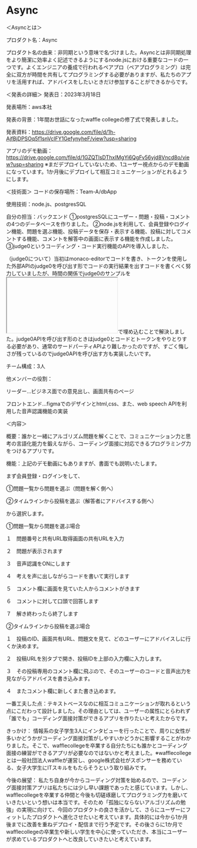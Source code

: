 # Async
＜Asyncとは＞

プロダクト名：Async

プロダクト名の由来：非同期という意味で名づけました。Asyncとは非同期処理をより簡潔に効率よく記述できるようにするnode.jsにおける重要なコードの一つです。よくエンジニアの養成で行われるペアプロ（ペアプログラミング）は完全に双方が時間を共有してプログラミングする必要がありますが、私たちのアプリを活用すれば、アドバイスをしたいときだけ参加することができるからです。

＜発表の詳細＞
発表日：2023年3月18日　

発表場所：aws本社

発表の背景：1年間お世話になったwaffle collegeの修了式で発表しました。

発表資料：https://drive.google.com/file/d/1h-AjfBjDPSOq5f1snVcIFY1GefynyheF/view?usp=sharing

アプリのデモ動画：https://drive.google.com/file/d/1GZQTlsDThxIMgYi6QgFv56yjd8Vncd8o/view?usp=sharing
※まだデプロイしていないため、1ユーザー視点からのデモ動画になっています。1か月後にデプロイして相互コミュニケーションがとれるようにします。

＜技術面＞
コードの保存場所：Team-A/dbApp

使用技術：node.js、postgresSQL

自分の担当：バックエンド
➀postgresSQLにユーザー・問題・投稿・コメントの4つのデータベースを作りました。
➁node.jsを利用して、会員登録やログイン機能、問題を選ぶ機能、投稿データを保存・表示する機能、投稿に対してコメントする機能、コメントを解答中の画面に表示する機能を作成しました。
➂judge0というコーディング・コード実行機能のAPIを導入しました、

（judge0について）当初はmonaco-editorでコードを書き、トークンを使用した外部APIのjudge0を呼び出す形でコードの実行結果を出すコードを書くべく努力していましたが、時間の関係でjudge0のサンプルを<iframe></iframe>で埋め込むことで解決しました。judge0APIを呼び出す形のときはjudge0とコードとトークンをやりとりする必要があり、通常のサードパーティAPIより難しかったのですが、すごく悔しさが残っているのでjudge0APIを呼び出す方も実装したいです。

チーム構成：3人

他メンバーの役割：

リーダー…ビジネス面での意見出し、画面共有のページ

フロントエンド…figmaでのデザインとhtml,css、また、web speech APIを利用した音声認識機能の実装


＜内容＞

概要：誰かと一緒にアルゴリズム問題を解くことで、コミュニケーション力と思考の言語化能力を鍛えながら、コーディング面接に対応できるプログラミング力をつけるアプリです。

機能：上記のデモ動画にもありますが、書面でも説明いたします。

まず会員登録・ログインをして、

➀問題一覧から問題を選ぶ（問題を解く側へ）

➁タイムラインから投稿を選ぶ（解答者にアドバイスする側へ）

から選択します。

➀問題一覧から問題を選ぶ場合

１　問題番号と共有URL取得画面の共有URLを入力

２　問題が表示されます

３　音声認識をONにします

４　考えを声に出しながらコードを書いて実行します

５　コメント欄に画面を見ていた人からコメントがきます

６　コメントに対して口頭で回答します

７　解き終わったら終了します

➁タイムラインから投稿を選ぶ場合

１　投稿のID、画面共有URL、問題文を見て、どのユーザーにアドバイスしに行くか決めます。

２　投稿URLを別タブで開き、投稿IDを上部の入力欄に入力します。

３　その投稿専用のコメント欄に飛ぶので、そのユーザーのコードと音声出力を見ながらアドバイスを書き込みます。

４　またコメント欄に新しくまた書き込めます。


一番工夫した点：テキストベースなのに相互コミュニケーションが取れるという点にこだわって設計しました。その理由としては、ユーザーの属性にとらわれず「誰でも」コーディング面接対策ができるアプリを作りたいと考えたからです。

きっかけ：
情報系の女子学生3人にインタビューを行ったことで、周りに女性が多いかどうかがコーディング面接対策がしやすいかどうかに影響することがわかりました。そこで、wafflecollegeを卒業する自分たちにも誰かとコーディング面接の練習ができるアプリが必要なのではないかと考えました。※wafflecollegeとは一般社団法人waffleが運営し、google株式会社がスポンサーを務めている、女子大学生にITスキルをもたらそうという取り組みです。

今後の展望：
私たち自身が今からコーディング対策を始めるので、コーディング面接対策アプリは私たちには少し早い課題であったと感じています。しかし、wafflecollegeを卒業する仲間と今後も切磋琢磨してプログラミング力を磨いていきたいという想いは本当です。そのため「孤独にならないアルゴリズムの勉強」の実現に向けて、今回のプロダクトの良さを活かして、さらにユーザーにフィットしたプロダクトへ進化させたいと考えています。具体的には今から1か月後までに改善を重ねデプロイ・配信まで行う予定です。その後さらに1か月でwafflecollegeの卒業生や新しい学生を中心に使っていただき、本当にユーザーが求めているプロダクトへと改良していきたいと考えています。
